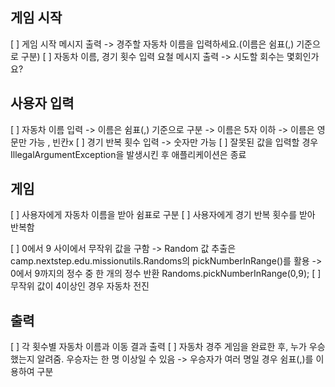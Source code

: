 
## 게임 시작

[ ] 게임 시작 메시지 출력
    -> 경주할 자동차 이름을 입력하세요.(이름은 쉼표(,) 기준으로 구분)
[ ] 자동차 이름, 경기 횟수 입력 요철 메시지 출력
    -> 시도할 회수는 몇회인가요?
    

## 사용자 입력

[ ] 자동차 이름 입력
    -> 이름은 쉼표(,) 기준으로 구분
    -> 이름은 5자 이하
    -> 이름은 영문만 가능 , 빈칸x
[ ] 경기 반복 횟수 입력
    -> 숫자만 가능
[ ] 잘못된 값을 입력할 경우 IllegalArgumentException을 발생시킨 후 애플리케이션은 종료


## 게임 

[ ] 사용자에게 자동차 이름을 받아 쉼표로 구분
[ ] 사용자에게 경기 반복 횟수를 받아 반복함

[ ] 0에서 9 사이에서 무작위 값을 구함
    -> Random 값 추출은 camp.nextstep.edu.missionutils.Randoms의 pickNumberInRange()를 활용
    -> 0에서 9까지의 정수 중 한 개의 정수 반환
        Randoms.pickNumberInRange(0,9);
[ ] 무작위 값이 4이상인 경우 자동차 전진


## 출력

[ ] 각 횟수별 자동차 이름과 이동 결과 출력
[ ] 자동차 경주 게임을 완료한 후, 누가 우승했는지 알려줌. 우승자는 한 명 이상일 수 있음
    -> 우승자가 여러 명일 경우 쉼표(,)를 이용하여 구분

